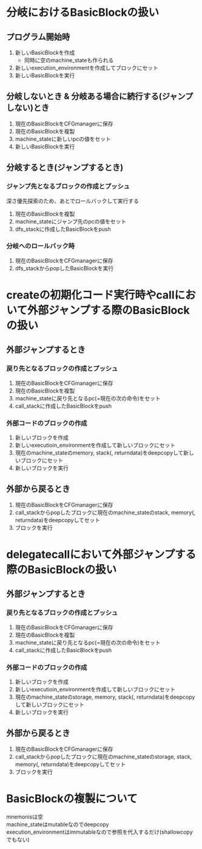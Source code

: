 # 分岐におけるBasicBlockの扱い

## プログラム開始時
1. 新しいBasicBlockを作成
    - 同時に空のmachine_stateも作られる
1. 新しいexecution_environmentを作成してブロックにセット
1. 新しいBasicBlockを実行

## 分岐しないとき & 分岐ある場合に続行する(ジャンプしない)とき
1. 現在のBasicBlockをCFGmanagerに保存
1. 現在のBasicBlockを複製
1. machine_stateに新しいpcの値をセット
1. 新しいBasicBlockを実行

## 分岐するとき(ジャンプするとき)
### ジャンプ先となるブロックの作成とプッシュ
深さ優先探索のため、あとでロールバックして実行する
1. 現在のBasicBlockを複製
1. machine_stateにジャンプ先のpcの値をセット
1. dfs_stackに作成したBasicBlockをpush

### 分岐へのロールバック時
1. 現在のBasicBlockをCFGmanagerに保存
1. dfs_stackからpopしたBasicBlockを実行

# createの初期化コード実行時やcallにおいて外部ジャンプする際のBasicBlockの扱い
## 外部ジャンプするとき
### 戻り先となるブロックの作成とプッシュ
1. 現在のBasicBlockをCFGmanagerに保存
1. 現在のBasicBlockを複製
1. machine_stateに戻り先となるpc(=現在の次の命令)をセット
1. call_stackに作成したBasicBlockをpush
### 外部コードのブロックの作成
1. 新しいブロックを作成
1. 新しいexecutioin_environmentを作成して新しいブロックにセット
1. 現在のmachine_stateのmemory, stack(, returndata)をdeepcopyして新しいブロックにセット
1. 新しいブロックを実行

## 外部から戻るとき
1. 現在のBasicBlockをCFGmanagerに保存
1. call_stackからpopしたブロックに現在のmachine_stateのstack, memory(, returndata)をdeepcopyしてセット
1. ブロックを実行


# delegatecallにおいて外部ジャンプする際のBasicBlockの扱い
## 外部ジャンプするとき
### 戻り先となるブロックの作成とプッシュ
1. 現在のBasicBlockをCFGmanagerに保存
1. 現在のBasicBlockを複製
1. machine_stateに戻り先となるpc(=現在の次の命令)をセット
1. call_stackに作成したBasicBlockをpush
### 外部コードのブロックの作成
1. 新しいブロックを作成
1. 新しいexecutioin_environmentを作成して新しいブロックにセット
1. 現在のmachine_stateのstorage, memory, stack(, returndata)をdeepcopyして新しいブロックにセット
1. 新しいブロックを実行

## 外部から戻るとき
1. 現在のBasicBlockをCFGmanagerに保存
1. call_stackからpopしたブロックに現在のmachine_stateのstorage, stack, memory(, returndata)をdeepcopyしてセット
1. ブロックを実行

# BasicBlockの複製について
mnemonisは空  
machine_stateはmutableなのでdeepcopy  
execution_environmentはimmutableなので参照を代入するだけ(shallowcopyでもない)
